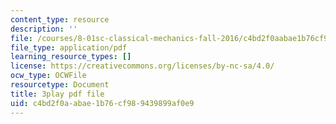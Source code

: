 ```yaml
---
content_type: resource
description: ''
file: /courses/8-01sc-classical-mechanics-fall-2016/c4bd2f0aabae1b76cf989439899af0e9_QPV-DmpGXeQ.pdf
file_type: application/pdf
learning_resource_types: []
license: https://creativecommons.org/licenses/by-nc-sa/4.0/
ocw_type: OCWFile
resourcetype: Document
title: 3play pdf file
uid: c4bd2f0a-abae-1b76-cf98-9439899af0e9
---
```

